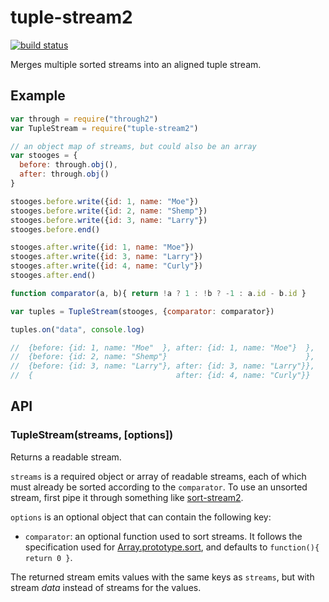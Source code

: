 tuple-stream2
=============

[![build status](https://secure.travis-ci.org/jed/tuple-stream2.svg)](http://travis-ci.org/jed/tuple-stream2)

Merges multiple sorted streams into an aligned tuple stream.

Example
-------

```javascript
var through = require("through2")
var TupleStream = require("tuple-stream2")

// an object map of streams, but could also be an array
var stooges = {
  before: through.obj(),
  after: through.obj()
}

stooges.before.write({id: 1, name: "Moe"})
stooges.before.write({id: 2, name: "Shemp"})
stooges.before.write({id: 3, name: "Larry"})
stooges.before.end()

stooges.after.write({id: 1, name: "Moe"})
stooges.after.write({id: 3, name: "Larry"})
stooges.after.write({id: 4, name: "Curly"})
stooges.after.end()

function comparator(a, b){ return !a ? 1 : !b ? -1 : a.id - b.id }

var tuples = TupleStream(stooges, {comparator: comparator})

tuples.on("data", console.log)

//  {before: {id: 1, name: "Moe"  }, after: {id: 1, name: "Moe"}  },
//  {before: {id: 2, name: "Shemp"}                               },
//  {before: {id: 3, name: "Larry"}, after: {id: 3, name: "Larry"}},
//  {                                after: {id: 4, name: "Curly"}}
```

API
---

### TupleStream(streams, [options])

Returns a readable stream.

`streams` is a required object or array of readable streams, each of which must already be sorted according to the `comparator`. To use an unsorted stream, first pipe it through something like [sort-stream2](https://github.com/jed/sort-stream2).

`options` is an optional object that can contain the following key:

- `comparator`: an optional function used to sort streams. It follows the specification used for [Array.prototype.sort](https://developer.mozilla.org/en-US/docs/Web/JavaScript/Reference/Global_Objects/Array/sort), and defaults to `function(){ return 0 }`.

The returned stream emits values with the same keys as `streams`, but with stream _data_ instead of streams for the values.
